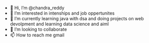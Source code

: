 - 👋 Hi, I’m @chandra_reddy 
- 👀 I’m interested in intenships and job oppertunites
- 🌱 I’m currently learning java with dsa and doing projects on web devolpment and learning data science and aiml
- 💞️ I’m looking to collaborate 
- 📫 How to reach me gmail

<!---
chintu4646/chintu4646 is a ✨ special ✨ repository because its `README.md` (this file) appears on your GitHub profile.
You can click the Preview link to take a look at your changes.
--->
